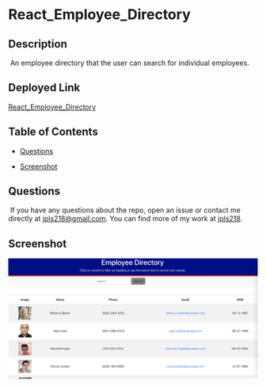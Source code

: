 # React_Employee_Directory
  ## Description
  ​
  An employee directory that the user can search for individual employees.

  ## Deployed Link

  [React_Employee_Directory](https://jpls218.github.io/React_Employee_Directory/)
  ​
  ## Table of Contents 
  * [Questions](#questions)

  * [Screenshot](#screenshot)

  ## Questions
  ​
  If you have any questions about the repo, open an issue or contact me directly at jpls218@gmail.com. You can find more of my work at [jpls218](https://github.com/jpls218/).

  ## Screenshot

  ![Screenshot](Employee_Directory.jpeg)
